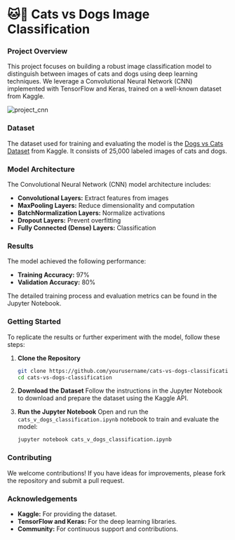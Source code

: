 # 🐱🐶 Cats vs Dogs Image Classification

### Project Overview

This project focuses on building a robust image classification model to distinguish between images of cats and dogs using deep learning techniques. We leverage a Convolutional Neural Network (CNN) implemented with TensorFlow and Keras, trained on a well-known dataset from Kaggle.

![project_cnn](https://github.com/Sri22082/CatsVsDogsClassification/assets/92198693/16063bce-c05a-4482-8269-63a6407c8253)


### Dataset

The dataset used for training and evaluating the model is the [Dogs vs Cats Dataset](https://www.kaggle.com/datasets/salader/dogs-vs-cats) from Kaggle. It consists of 25,000 labeled images of cats and dogs.

### Model Architecture

The Convolutional Neural Network (CNN) model architecture includes:
- **Convolutional Layers:** Extract features from images
- **MaxPooling Layers:** Reduce dimensionality and computation
- **BatchNormalization Layers:** Normalize activations
- **Dropout Layers:** Prevent overfitting
- **Fully Connected (Dense) Layers:** Classification

### Results

The model achieved the following performance:
- **Training Accuracy:** 97%
- **Validation Accuracy:** 80%

The detailed training process and evaluation metrics can be found in the Jupyter Notebook.

### Getting Started

To replicate the results or further experiment with the model, follow these steps:

1. **Clone the Repository**
    ```bash
    git clone https://github.com/yourusername/cats-vs-dogs-classification.git
    cd cats-vs-dogs-classification
    ```

2. **Download the Dataset**
    Follow the instructions in the Jupyter Notebook to download and prepare the dataset using the Kaggle API.

3. **Run the Jupyter Notebook**
    Open and run the `cats_v_dogs_classification.ipynb` notebook to train and evaluate the model:
    ```bash
    jupyter notebook cats_v_dogs_classification.ipynb
    ```

### Contributing

We welcome contributions! If you have ideas for improvements, please fork the repository and submit a pull request.



### Acknowledgements

- **Kaggle:** For providing the dataset.
- **TensorFlow and Keras:** For the deep learning libraries.
- **Community:** For continuous support and contributions.
